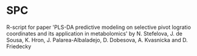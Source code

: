 # SPC
R-script for paper 'PLS-DA predictive modeling on selective pivot logratio coordinates and its application in metabolomics' by N. Stefelova, J. de Sousa, K. Hron, J. Palarea-Albaladejo, D. Dobesova, A. Kvasnicka and D. Friedecky
